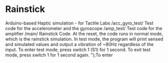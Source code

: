 Rainstick
=========

Arduino-based Haptic simulation - for Tactile Labs
/acc_gyro_test/	Test code for the accelerometer and the gyroscope
/amp_test/	Test code for the amplifier
/main/		Rainstick Code. At the reset, the code runs in normal mode, which is the rainstick simulation. In test mode, the program will print sensed and simulated values and output a vibration of ~80Hz regardless of the input. To enter test mode, press switch 1 (S1) for 1 second. To exit test mode, press switch 1  for 1 second again. ");To enter
